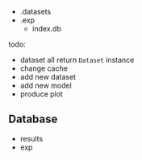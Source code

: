 - .datasets
- .exp
  - index.db



todo:
- dataset all return `Dataset` instance
- change cache
- add new dataset
- add new model
- produce plot



## Database
- results
- exp